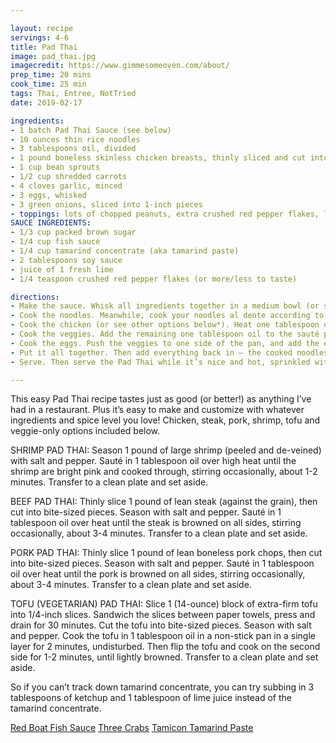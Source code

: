 ```yaml
---

layout: recipe
servings: 4-6 
title: Pad Thai
image: pad_thai.jpg
imagecredit: https://www.gimmesomeoven.com/about/
prep_time: 20 mins
cook_time: 25 min
tags: Thai, Entree, NotTried
date: 2019-02-17

ingredients: 
- 1 batch Pad Thai Sauce (see below)
- 10 ounces thin rice noodles
- 3 tablespoons oil, divided
- 1 pound boneless skinless chicken breasts, thinly sliced and cut into bite-sized pieces
- 1 cup bean sprouts
- 1/2 cup shredded carrots
- 4 cloves garlic, minced
- 3 eggs, whisked
- 3 green onions, sliced into 1-inch pieces
- toppings: lots of chopped peanuts, extra crushed red pepper flakes, lime wedges
SAUCE INGREDIENTS:
- 1/3 cup packed brown sugar
- 1/4 cup fish sauce
- 1/4 cup tamarind concentrate (aka tamarind paste)
- 2 tablespoons soy sauce
- juice of 1 fresh lime
- 1/4 teaspoon crushed red pepper flakes (or more/less to taste)

directions:
- Make the sauce. Whisk all ingredients together in a medium bowl (or shake together in a mason jar) until completely combined.  Set aside.
- Cook the noodles. Meanwhile, cook your noodles al dente according to package instructions.  Drain the noodles in a strainer, then rinse with cold water briefly to halt their cooking.  Toss with one tablespoon oil briefly, to prevent the noodles from sticking.
- Cook the chicken (or see other options below*). Heat one tablespoon oil in a large sauté pan or wok over high heat.  Add the chicken and sauté for 3-5 minutes, tossing occasionally, until the chicken is lightly golden on the edges and cooked through.  Use a slotted spoon to transfer the chicken to a clean plate
- Cook the veggies. Add the remaining one tablespoon oil to the sauté pan, along with the bean sprouts, carrots, and garlic.  Sauté for 2 minutes, stirring occasionally.
- Cook the eggs. Push the veggies to one side of the pan, and add the eggs on the other side.  Cook the eggs until scrambled, stirring often.
- Put it all together. Then add everything back in — the cooked noodles, chicken, sauce and green onions.  Give the mixture a good toss until everything is evenly coated in the sauce.  Remove pan from the heat.
- Serve. Then serve the Pad Thai while it’s nice and hot, sprinkled with lots of crushed peanuts, extra crushed red pepper flakes (if desired) and a good squeeze of fresh lime juice.

---
```


This easy Pad Thai recipe tastes just as good (or better!) as anything I’ve had in a restaurant.  Plus it’s easy to make and customize with whatever ingredients and spice level you love!  Chicken, steak, pork, shrimp, tofu and veggie-only options included below.

SHRIMP PAD THAI: Season 1 pound of large shrimp (peeled and de-veined) with salt and pepper.  Sauté in 1 tablespoon oil over high heat until the shrimp are bright pink and cooked through, stirring occasionally, about 1-2 minutes.  Transfer to a clean plate and set aside.

BEEF PAD THAI: Thinly slice 1 pound of lean steak (against the grain), then cut into bite-sized pieces.  Season with salt and pepper.  Sauté in 1 tablespoon oil over heat until the steak is browned on all sides, stirring occasionally, about 3-4 minutes.  Transfer to a clean plate and set aside.

PORK PAD THAI: Thinly slice 1 pound of lean boneless pork chops, then cut into bite-sized pieces.  Season with salt and pepper.  Sauté in 1 tablespoon oil over heat until the pork is browned on all sides, stirring occasionally, about 3-4 minutes.  Transfer to a clean plate and set aside.

TOFU (VEGETARIAN) PAD THAI: Slice 1 (14-ounce) block of extra-firm tofu into 1/4-inch slices.  Sandwich the slices between paper towels, press and drain for 30 minutes.  Cut the tofu into bite-sized pieces.  Season with salt and pepper.  Cook the tofu in 1 tablespoon oil in a non-stick pan in a single layer for 2 minutes, undisturbed.  Then flip the tofu and cook on the second side for 1-2 minutes, until lightly browned.  Transfer to a clean plate and set aside.

So if you can’t track down tamarind concentrate, you can try subbing in 3 tablespoons of ketchup and 1 tablespoon of lime juice instead of the tamarind concentrate.

[Red Boat Fish Sauce](https://amzn.to/2DmyyqZ)
[Three Crabs](https://amzn.to/2T1uDp2)
[Tamicon Tamarind Paste](https://www.amazon.com/Tamicon-Tamarind-Paste-Grams-Ounces/dp/B00I9P242U/)
